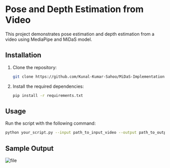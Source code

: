 # Pose and Depth Estimation from Video

This project demonstrates pose estimation and depth estimation from a video using MediaPipe and MiDaS model.

## Installation

1. Clone the repository:

    ```bash
    git clone https://github.com/Kunal-Kumar-Sahoo/MiDaS-Implementation
    ```

2. Install the required dependencies:

    ```bash
    pip install -r requirements.txt
    ```

## Usage

Run the script with the following command:

```bash
python your_script.py --input path_to_input_video --output path_to_output_video
```

## Sample Output

![file](output.gif)